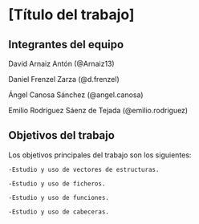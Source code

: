 # [Título del trabajo]



## Integrantes del equipo

David Arnaiz Antón  (@Arnaiz13)

Daniel Frenzel Zarza  (@d.frenzel)

Ángel Canosa Sánchez  (@angel.canosa)

Emilio Rodríguez Sáenz de Tejada  (@emilio.rodriguez)

## Objetivos del trabajo

Los objetivos principales del trabajo son los siguientes:

    -Estudio y uso de vectores de estructuras.

    -Estudio y uso de ficheros.

    -Estudio y uso de funciones.

    -Estudio y uso de cabeceras.


